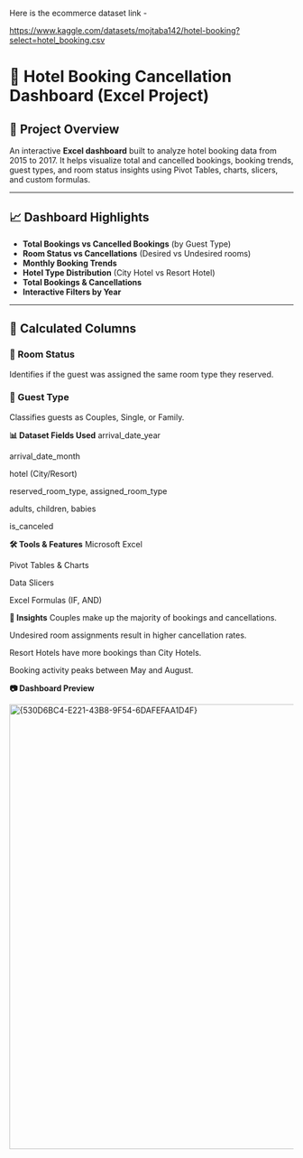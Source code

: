 Here is the ecommerce dataset link -

https://www.kaggle.com/datasets/mojtaba142/hotel-booking?select=hotel_booking.csv

# 🏨 Hotel Booking Cancellation Dashboard (Excel Project)

## 📌 Project Overview

An interactive **Excel dashboard** built to analyze hotel booking data from 2015 to 2017. It helps visualize total and cancelled bookings, booking trends, guest types, and room status insights using Pivot Tables, charts, slicers, and custom formulas.

---

## 📈 Dashboard Highlights

- **Total Bookings vs Cancelled Bookings** (by Guest Type)
- **Room Status vs Cancellations** (Desired vs Undesired rooms)
- **Monthly Booking Trends**
- **Hotel Type Distribution** (City Hotel vs Resort Hotel)
- **Total Bookings & Cancellations**
- **Interactive Filters by Year**

---

## 🧠 Calculated Columns

### 🔹 Room Status

Identifies if the guest was assigned the same room type they reserved.

### 🔹 Guest Type
Classifies guests as Couples, Single, or Family.

**📊 Dataset Fields Used**
arrival_date_year

arrival_date_month

hotel (City/Resort)

reserved_room_type, assigned_room_type

adults, children, babies

is_canceled

**🛠 Tools & Features**
Microsoft Excel

Pivot Tables & Charts

Data Slicers

Excel Formulas (IF, AND)

**📌 Insights**
Couples make up the majority of bookings and cancellations.

Undesired room assignments result in higher cancellation rates.

Resort Hotels have more bookings than City Hotels.

Booking activity peaks between May and August.



**📷 Dashboard Preview**

<img width="788" alt="{530D6BC4-E221-43B8-9F54-6DAFEFAA1D4F}" src="https://github.com/user-attachments/assets/a6cb8545-a1a5-4621-96a5-0f1bb164f879" />



